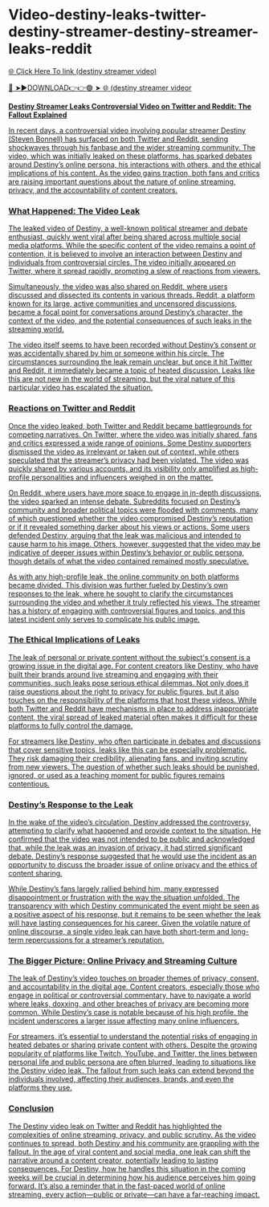 # Video-destiny-leaks-twitter-destiny-streamer-destiny-streamer-leaks-reddit
<a href="https://tivrok.cfd/yhsazx"> 🌐 Click Here To link (destiny streamer video)

🔴 ➤►DOWNLOAD👉👉🟢 ➤  <a href="https://tivrok.cfd/yhsazx"> 🌐 (destiny streamer videor

**Destiny Streamer Leaks Controversial Video on Twitter and Reddit: The Fallout Explained**

In recent days, a controversial video involving popular streamer Destiny (Steven Bonnell) has surfaced on both Twitter and Reddit, sending shockwaves through his fanbase and the wider streaming community. The video, which was initially leaked on these platforms, has sparked debates around Destiny’s online persona, his interactions with others, and the ethical implications of his content. As the video gains traction, both fans and critics are raising important questions about the nature of online streaming, privacy, and the accountability of content creators.

### What Happened: The Video Leak

The leaked video of Destiny, a well-known political streamer and debate enthusiast, quickly went viral after being shared across multiple social media platforms. While the specific content of the video remains a point of contention, it is believed to involve an interaction between Destiny and individuals from controversial circles. The video initially appeared on Twitter, where it spread rapidly, prompting a slew of reactions from viewers.

Simultaneously, the video was also shared on Reddit, where users discussed and dissected its contents in various threads. Reddit, a platform known for its large, active communities and uncensored discussions, became a focal point for conversations around Destiny’s character, the context of the video, and the potential consequences of such leaks in the streaming world.

The video itself seems to have been recorded without Destiny’s consent or was accidentally shared by him or someone within his circle. The circumstances surrounding the leak remain unclear, but once it hit Twitter and Reddit, it immediately became a topic of heated discussion. Leaks like this are not new in the world of streaming, but the viral nature of this particular video has escalated the situation.

### Reactions on Twitter and Reddit

Once the video leaked, both Twitter and Reddit became battlegrounds for competing narratives. On Twitter, where the video was initially shared, fans and critics expressed a wide range of opinions. Some Destiny supporters dismissed the video as irrelevant or taken out of context, while others speculated that the streamer’s privacy had been violated. The video was quickly shared by various accounts, and its visibility only amplified as high-profile personalities and influencers weighed in on the matter.

On Reddit, where users have more space to engage in in-depth discussions, the video sparked an intense debate. Subreddits focused on Destiny’s community and broader political topics were flooded with comments, many of which questioned whether the video compromised Destiny’s reputation or if it revealed something darker about his views or actions. Some users defended Destiny, arguing that the leak was malicious and intended to cause harm to his image. Others, however, suggested that the video may be indicative of deeper issues within Destiny’s behavior or public persona, though details of what the video contained remained mostly speculative.

As with any high-profile leak, the online community on both platforms became divided. This division was further fueled by Destiny’s own responses to the leak, where he sought to clarify the circumstances surrounding the video and whether it truly reflected his views. The streamer has a history of engaging with controversial figures and topics, and this latest incident only serves to complicate his public image.

### The Ethical Implications of Leaks

The leak of personal or private content without the subject's consent is a growing issue in the digital age. For content creators like Destiny, who have built their brands around live streaming and engaging with their communities, such leaks pose serious ethical dilemmas. Not only does it raise questions about the right to privacy for public figures, but it also touches on the responsibility of the platforms that host these videos. While both Twitter and Reddit have mechanisms in place to address inappropriate content, the viral spread of leaked material often makes it difficult for these platforms to fully control the damage.

For streamers like Destiny, who often participate in debates and discussions that cover sensitive topics, leaks like this can be especially problematic. They risk damaging their credibility, alienating fans, and inviting scrutiny from new viewers. The question of whether such leaks should be punished, ignored, or used as a teaching moment for public figures remains contentious.

### Destiny’s Response to the Leak

In the wake of the video’s circulation, Destiny addressed the controversy, attempting to clarify what happened and provide context to the situation. He confirmed that the video was not intended to be public and acknowledged that, while the leak was an invasion of privacy, it had stirred significant debate. Destiny’s response suggested that he would use the incident as an opportunity to discuss the broader issue of online privacy and the ethics of content sharing.

While Destiny’s fans largely rallied behind him, many expressed disappointment or frustration with the way the situation unfolded. The transparency with which Destiny communicated the event might be seen as a positive aspect of his response, but it remains to be seen whether the leak will have lasting consequences for his career. Given the volatile nature of online discourse, a single video leak can have both short-term and long-term repercussions for a streamer’s reputation.

### The Bigger Picture: Online Privacy and Streaming Culture

The leak of Destiny’s video touches on broader themes of privacy, consent, and accountability in the digital age. Content creators, especially those who engage in political or controversial commentary, have to navigate a world where leaks, doxxing, and other breaches of privacy are becoming more common. While Destiny’s case is notable because of his high profile, the incident underscores a larger issue affecting many online influencers.

For streamers, it’s essential to understand the potential risks of engaging in heated debates or sharing private content with others. Despite the growing popularity of platforms like Twitch, YouTube, and Twitter, the lines between personal life and public persona are often blurred, leading to situations like the Destiny video leak. The fallout from such leaks can extend beyond the individuals involved, affecting their audiences, brands, and even the platforms they use.

### Conclusion

The Destiny video leak on Twitter and Reddit has highlighted the complexities of online streaming, privacy, and public scrutiny. As the video continues to spread, both Destiny and his community are grappling with the fallout. In the age of viral content and social media, one leak can shift the narrative around a content creator, potentially leading to lasting consequences. For Destiny, how he handles this situation in the coming weeks will be crucial in determining how his audience perceives him going forward. It’s also a reminder that in the fast-paced world of online streaming, every action—public or private—can have a far-reaching impact.
